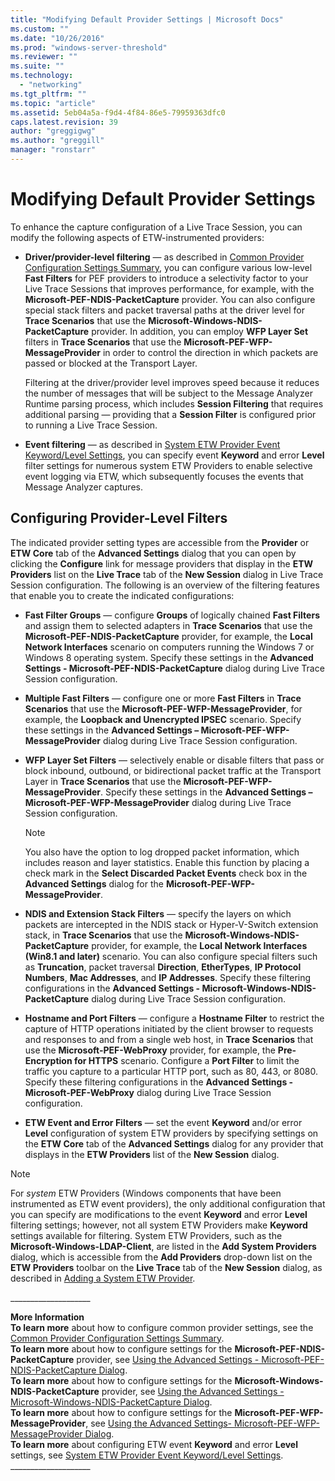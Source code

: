 ```yaml
---
title: "Modifying Default Provider Settings | Microsoft Docs"
ms.custom: ""
ms.date: "10/26/2016"
ms.prod: "windows-server-threshold"
ms.reviewer: ""
ms.suite: ""
ms.technology: 
  - "networking"
ms.tgt_pltfrm: ""
ms.topic: "article"
ms.assetid: 5eb04a5a-f9d4-4f84-86e5-79959363dfc0
caps.latest.revision: 39
author: "greggigwg"
ms.author: "greggill"
manager: "ronstarr"
---
```

# Modifying Default Provider Settings
To enhance the capture configuration of a Live Trace Session, you can modify the following aspects of ETW-instrumented providers:  
  
-   **Driver/provider-level filtering** — as described in [Common Provider Configuration Settings  Summary](common-provider-configuration-settings-summary.md), you can configure various low-level **Fast Filters** for PEF providers to introduce a selectivity factor to your Live Trace Sessions that improves performance, for example, with the **Microsoft-PEF-NDIS-PacketCapture** provider.  You can also configure special stack filters and packet traversal paths at the driver level for **Trace Scenarios** that use the **Microsoft-Windows-NDIS-PacketCapture** provider. In addition, you can employ **WFP Layer Set** filters in **Trace Scenarios** that use the **Microsoft-PEF-WFP-MessageProvider** in order to control  the direction in which packets are passed or blocked at the Transport Layer.  
  
     Filtering at the driver/provider level improves speed because it reduces the number of messages that will be subject to the Message Analyzer Runtime parsing process, which includes **Session Filtering** that requires additional parsing — providing that a **Session Filter** is configured prior to running a Live Trace Session.  
  
-   **Event filtering** — as described in [System ETW Provider Event Keyword/Level Settings](system-etw-provider-event-keyword-level-settings.md), you can specify event **Keyword** and error **Level** filter settings for numerous system ETW Providers to enable selective event logging via ETW, which subsequently focuses the events that Message Analyzer captures.  
  
## Configuring Provider-Level Filters  
 The indicated provider setting types are accessible from the **Provider** or **ETW Core** tab of the **Advanced Settings** dialog that you can open by clicking the **Configure** link for message providers that display in the **ETW Providers** list on the **Live Trace** tab of the **New Session** dialog in Live Trace Session configuration. The following is an overview of the filtering features that enable you to create the indicated configurations:  
  
-   **Fast Filter Groups** — configure **Groups** of logically chained **Fast Filters** and assign them to selected adapters in **Trace Scenarios** that use the **Microsoft-PEF-NDIS-PacketCapture** provider, for example, the **Local Network Interfaces** scenario on computers running the Windows 7 or Windows 8 operating system. Specify these settings in the **Advanced Settings - Microsoft-PEF-NDIS-PacketCapture** dialog during Live Trace Session  configuration.  
  
-   **Multiple Fast Filters** — configure one or more **Fast Filters** in **Trace Scenarios** that use the **Microsoft-PEF-WFP-MessageProvider**, for example, the **Loopback and Unencrypted IPSEC** scenario. Specify these settings in the **Advanced Settings – Microsoft-PEF-WFP-MessageProvider** dialog during Live Trace Session  configuration.  
  
-   **WFP Layer Set Filters** — selectively enable or disable filters that pass or block inbound, outbound, or bidirectional packet traffic at the Transport Layer in **Trace Scenarios** that use the **Microsoft-PEF-WFP-MessageProvider**. Specify these settings in the **Advanced Settings – Microsoft-PEF-WFP-MessageProvider** dialog during Live Trace Session  configuration.  
  
    > [!NOTE]
    >  You also have the option to log dropped packet information, which includes reason and layer statistics. Enable this function by placing a check mark in the **Select Discarded Packet Events** check box in the **Advanced Settings** dialog for the **Microsoft-PEF-WFP-MessageProvider**.  
  
-   **NDIS and Extension Stack Filters** — specify the layers on which packets are intercepted in the NDIS stack or Hyper-V-Switch extension stack, in **Trace Scenarios** that use the **Microsoft-Windows-NDIS-PacketCapture** provider, for example, the **Local Network Interfaces (Win8.1 and later)** scenario. You can also configure special filters such as **Truncation**, packet traversal **Direction**, **EtherTypes**, **IP Protocol Numbers**, **Mac Addresses**, and **IP Addresses**. Specify these filtering configurations  in the **Advanced Settings - Microsoft-Windows-NDIS-PacketCapture** dialog during Live Trace Session  configuration.  
  
-   **Hostname and Port Filters** — configure a **Hostname Filter** to restrict the capture of HTTP operations initiated by the client browser to requests and responses to and from a single web host, in **Trace Scenarios** that use the **Microsoft-PEF-WebProxy** provider, for example, the **Pre-Encryption for HTTPS** scenario. Configure a **Port Filter** to limit the traffic you capture to a particular HTTP port, such as 80, 443, or 8080. Specify these filtering configurations in the **Advanced Settings - Microsoft-PEF-WebProxy** dialog during Live Trace Session  configuration.  
  
-   **ETW Event and Error Filters** — set the event **Keyword** and/or error **Level** configuration of system ETW providers by specifying settings on the **ETW Core** tab of the **Advanced Settings** dialog for any provider that displays in the **ETW Providers** list of the **New Session** dialog.  
  
> [!NOTE]
>  For *system* ETW Providers (Windows components that have been instrumented as ETW event providers), the only additional configuration  that you can specify are  modifications to the event **Keyword** and error **Level** filtering settings; however, not all system ETW Providers make **Keyword** settings available for filtering. System ETW Providers, such as the **Microsoft-Windows-LDAP-Client**, are listed in the **Add System Providers** dialog, which is accessible from the **Add Providers** drop-down list on the **ETW Providers** toolbar on the **Live Trace** tab of the **New Session** dialog, as described in [Adding a System ETW Provider](adding-a-system-etw-provider.md).  
  
 ___________________\_  
  
 **More Information**   
 **To learn more** about how to configure common provider settings, see the [Common Provider Configuration Settings  Summary](common-provider-configuration-settings-summary.md).  
**To learn more** about how to configure settings for the **Microsoft-PEF-NDIS-PacketCapture** provider, see [Using the Advanced Settings - Microsoft-PEF-NDIS-PacketCapture Dialog](using-the-advanced-settings-microsoft-pef-ndis-packetcapture-dialog.md).  
**To learn more** about how to configure settings for the **Microsoft-Windows-NDIS-PacketCapture** provider, see [Using the Advanced Settings - Microsoft-Windows-NDIS-PacketCapture Dialog](using-the-advanced-settings-microsoft-windows-ndis-packetcapture-dialog.md).  
**To learn more** about how to configure settings for the **Microsoft-PEF-WFP-MessageProvider**, see [Using the Advanced Settings- Microsoft-PEF-WFP-MessageProvider Dialog](using-the-advanced-settings-microsoft-pef-wfp-messageprovider-dialog.md).  
**To learn more** about configuring ETW event **Keyword** and error **Level** settings, see [System ETW Provider Event Keyword/Level Settings](system-etw-provider-event-keyword-level-settings.md).  
___________________\_